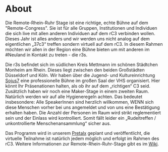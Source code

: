 # About 
Die Remote-Rhein-Ruhr Stage ist eine richtige, echte Bühne auf dem "Remote-Congress". Sie ist für alle Gruppen, Institutionen und Individuen die sich live mit allen anderen Individuen auf dem rC3 verbinden wollen. Dieses Jahr ist alles anders und wir werden uns nicht analog auf dem eigentlichen „37c3“ treffen sondern virtuell auf dem rC3. In diesem Rahmen möchten wir allen in der Region eine Bühne bieten um mit anderen im #Neuland in Kontakt zu treten - die r3s.

Die r3s befindet sich im südlichen Kreis Mettmann im schönen Städtchen Monheim am Rhein. Dieses liegt zwischen den beiden Großstädten Düsseldorf und Köln.
Wir haben über die Jugend- und Kultureinrichtung [Sojus7](sojus.de) eine professionelle Bühne im großen Saal der VHS organisiert. Hier könnt Ihr Präsenationen halten, als ob ihr auf dem „richtigen“ C3 seid. Zusätzlich haben wir noch eine Maker-Stage in einem zweiten Raum.
Natürlich werden wir auf alle Hygieneregeln achten. Das bedeutet insbesondere: Alle SpeakerInnen sind herzlich willkommen, WENN sich diese Menschen vorher bei uns angemeldet und von uns eine Bestätigung erhalten haben. Die Anzahl der Personen im Raum wird strikt reglementiert sein und der Einlass wird kontrolliert. Somit fällt leider ein „Rudeltreffen / unkontrollierte Menschenansammlung“ sicher aus. 

Das Programm wird in unserem [Pretalx](https://pretalx.r3s.nrw/r3s/) geplant und veröffentlicht, die virtuelle Teilnahme ist natürlich jedem möglich und erfolgt im Rahmen des rC3.
Weitere Informationen zur Remote-Rhein-Ruhr-Stage gibt es im [Wiki](https://wiki.freifunk.net/rC3).
